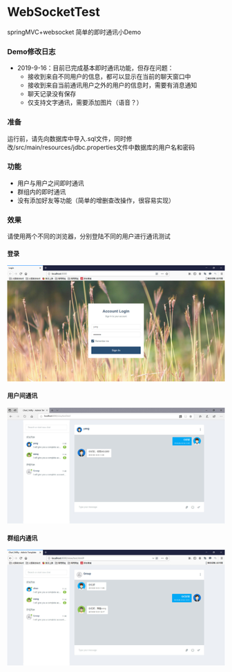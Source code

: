 # WebSocketTest
springMVC+websocket 简单的即时通讯小Demo

### Demo修改日志
- 2019-9-16：目前已完成基本即时通讯功能，但存在问题：
   - 接收到来自不同用户的信息，都可以显示在当前的聊天窗口中
   - 接收到来自当前通讯用户之外的用户的信息时，需要有消息通知
   - 聊天记录没有保存
   - 仅支持文字通讯，需要添加图片（语音？）

### 准备
运行前，请先向数据库中导入.sql文件，同时修改/src/main/resources/jdbc.properties文件中数据库的用户名和密码

### 功能
- 用户与用户之间即时通讯
- 群组内的即时通讯
- 没有添加好友等功能（简单的增删查改操作，很容易实现）

### 效果

请使用两个不同的浏览器，分别登陆不同的用户进行通讯测试

#### 登录
![](https://raw.githubusercontent.com/Salanghei/WebSocketTest/master/images/login.jpg)

#### 用户间通讯
![](https://raw.githubusercontent.com/Salanghei/WebSocketTest/master/images/user1.jpg)

#### 群组内通讯
![](https://raw.githubusercontent.com/Salanghei/WebSocketTest/master/images/group.jpg)
